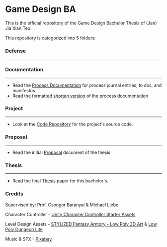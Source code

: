 # Game Design BA
This is the official repository of the Game Design Bachelor Thesis of (Jan) Jia Xian Teo.

This repository is categorized into 5 folders:

### Defense
***

### Documentation
***
+ Read the [Process Documentation](Documentation/ProcessDocumentation.md) for process journal entries, to dos, and manifestos
+ Read the formatted [shorten version](Documentation/ProcessDocumentation_Shorten.pdf) of the process documentation
### Project
***
+ Look at the [Code Repository](Project/BAPrototype/) for the project's source code.
### Proposal
***
+ Read the initial [Proposal](Proposal/TeoJiaXian_BAProposal.pdf) document of the thesis

### Thesis
***
+ Read the final [Thesis](Thesis/JiaXianTeo_GamingBeyondTheWalls_BAThesis.pdf) paper for this bachelor's.

### Credits
Supervised by: Prof. Csongor Baranyai & Michael Liebe

Character Controller - [Unity Character Controller Starter Assets](https://assetstore.unity.com/packages/essentials/starter-assets-character-controllers-urp-267961)

Level Design Assets - [STYLIZED Fantasy Armory - Low Poly 3D Art](https://assetstore.unity.com/packages/3d/environments/fantasy/stylized-fantasy-armory-low-poly-3d-art-249203) & [Low Poly Dungeon Lite](https://assetstore.unity.com/packages/3d/environments/dungeons/low-poly-dungeons-lite-177937)

Music & SFX - [Pixabay](https://pixabay.com)

